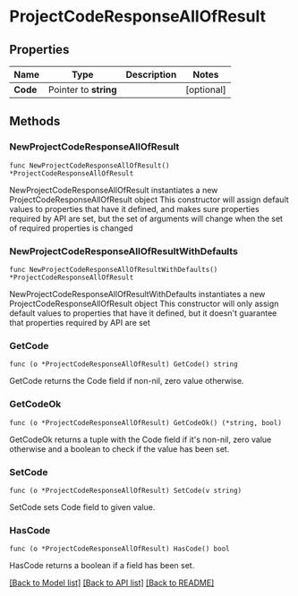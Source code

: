 # ProjectCodeResponseAllOfResult

## Properties

Name | Type | Description | Notes
------------ | ------------- | ------------- | -------------
**Code** | Pointer to **string** |  | [optional] 

## Methods

### NewProjectCodeResponseAllOfResult

`func NewProjectCodeResponseAllOfResult() *ProjectCodeResponseAllOfResult`

NewProjectCodeResponseAllOfResult instantiates a new ProjectCodeResponseAllOfResult object
This constructor will assign default values to properties that have it defined,
and makes sure properties required by API are set, but the set of arguments
will change when the set of required properties is changed

### NewProjectCodeResponseAllOfResultWithDefaults

`func NewProjectCodeResponseAllOfResultWithDefaults() *ProjectCodeResponseAllOfResult`

NewProjectCodeResponseAllOfResultWithDefaults instantiates a new ProjectCodeResponseAllOfResult object
This constructor will only assign default values to properties that have it defined,
but it doesn't guarantee that properties required by API are set

### GetCode

`func (o *ProjectCodeResponseAllOfResult) GetCode() string`

GetCode returns the Code field if non-nil, zero value otherwise.

### GetCodeOk

`func (o *ProjectCodeResponseAllOfResult) GetCodeOk() (*string, bool)`

GetCodeOk returns a tuple with the Code field if it's non-nil, zero value otherwise
and a boolean to check if the value has been set.

### SetCode

`func (o *ProjectCodeResponseAllOfResult) SetCode(v string)`

SetCode sets Code field to given value.

### HasCode

`func (o *ProjectCodeResponseAllOfResult) HasCode() bool`

HasCode returns a boolean if a field has been set.


[[Back to Model list]](../README.md#documentation-for-models) [[Back to API list]](../README.md#documentation-for-api-endpoints) [[Back to README]](../README.md)


